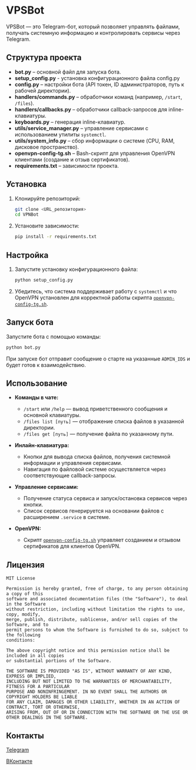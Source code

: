 # VPSBot

VPSBot — это Telegram-бот, который позволяет управлять файлами, получать системную информацию и контролировать сервисы через Telegram.

## Структура проекта

- **bot.py** – основной файл для запуска бота.
- **setup_config.py** - установка конфигурационного файла config.py
- **config.py** – настройки бота (API токен, ID администраторов, путь к рабочей директории).
- **handlers/commands.py** – обработчики команд (например, `/start`, `/files`).
- **handlers/callbacks.py** – обработчики callback-запросов для inline-клавиатуры.
- **keyboards.py** – генерация inline-клавиатур.
- **utils/service_manager.py** – управление сервисами с использованием утилиты `systemctl`.
- **utils/system_info.py** – сбор информации о системе (CPU, RAM, дисковое пространство).
- **openvpn-config-tg.sh** – Bash-скрипт для управления OpenVPN клиентами (создание и отзыв сертификатов).
- **requirements.txt** – зависимости проекта.

## Установка

1. Клонируйте репозиторий:
   ```sh
   git clone <URL_репозитория>
   cd VPNBot
   ```

2. Установите зависимости:
   ```sh
   pip install -r requirements.txt
   ```

## Настройка

1. Запустите установку конфигурационного файла:
   ```sh
   python setup_config.py
   ```

2. Убедитесь, что система поддерживает работу с `systemctl` и что OpenVPN установлен для корректной работы скрипта [`openvpn-config-tg.sh`](openvpn-config-tg.sh).

## Запуск бота

Запустите бота с помощью команды:
   ```sh
   python bot.py
   ```

При запуске бот отправит сообщение о старте на указанные `ADMIN_IDS` и будет готов к взаимодействию.

## Использование

- **Команды в чате:**
  - `/start` или `/help` — вывод приветственного сообщения и основной клавиатуры.
  - `/files list [путь]` — отображение списка файлов в указанной директории.
  - `/files get [путь]` — получение файла по указанному пути.

- **Инлайн-клавиатура:**
  - Кнопки для вывода списка файлов, получения системной информации и управления сервисами.
  - Навигация по файловой системе осуществляется через соответствующие callback-запросы.

- **Управление сервисами:**
  - Получение статуса сервиса и запуск/остановка сервисов через кнопки.
  - Список сервисов генерируется на основании файлов с расширением `.service` в системе.

- **OpenVPN:**
  - Скрипт [`openvpn-config-tg.sh`](openvpn-config-tg.sh) управляет созданием и отзывом сертификатов для клиентов OpenVPN.

## Лицензия

```
MIT License

Permission is hereby granted, free of charge, to any person obtaining a copy of this
software and associated documentation files (the "Software"), to deal in the Software
without restriction, including without limitation the rights to use, copy, modify,
merge, publish, distribute, sublicense, and/or sell copies of the Software, and to
permit persons to whom the Software is furnished to do so, subject to the following
conditions:

The above copyright notice and this permission notice shall be included in all copies
or substantial portions of the Software.

THE SOFTWARE IS PROVIDED "AS IS", WITHOUT WARRANTY OF ANY KIND, EXPRESS OR IMPLIED,
INCLUDING BUT NOT LIMITED TO THE WARRANTIES OF MERCHANTABILITY, FITNESS FOR A PARTICULAR
PURPOSE AND NONINFRINGEMENT. IN NO EVENT SHALL THE AUTHORS OR COPYRIGHT HOLDERS BE LIABLE
FOR ANY CLAIM, DAMAGES OR OTHER LIABILITY, WHETHER IN AN ACTION OF CONTRACT, TORT OR OTHERWISE,
ARISING FROM, OUT OF OR IN CONNECTION WITH THE SOFTWARE OR THE USE OR OTHER DEALINGS IN THE SOFTWARE.
```
## Контакты

[Telegram](https://t.me/mrbastim)

[ВКонтакте](https://vk.com/mrbastim)
